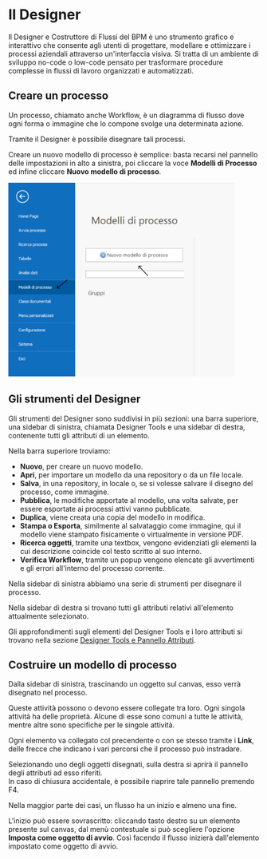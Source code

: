 # Il Designer


Il Designer e Costruttore di Flussi del BPM è uno strumento grafico e interattivo che consente agli utenti di progettare, modellare e ottimizzare i processi aziendali attraverso un'interfaccia visiva. Si tratta di un ambiente di sviluppo no-code o low-code pensato per trasformare procedure complesse in flussi di lavoro organizzati e automatizzati.

## Creare un processo

Un processo, chiamato anche Workflow, è un diagramma di flusso dove ogni forma o immagine che lo compone svolge una determinata azione.  

Tramite il Designer è possibile disegnare tali processi.  

Creare un nuovo modello di processo è semplice: basta recarsi nel pannello delle impostazioni in alto a sinistra, poi cliccare la voce **Modelli di Processo** ed infine cliccare **Nuovo modello di processo**.

![Creazione di un Modello](../../assets/nuovoModello.png "Creazione di un Modello")

## Gli strumenti del Designer

Gli strumenti del Designer sono suddivisi in più sezioni: una barra superiore, una sidebar di sinistra, chiamata Designer Tools e una sidebar di destra, contenente tutti gli attributi di un elemento.

Nella barra superiore troviamo:  

+ **Nuovo**, per creare un nuovo modello.
+ **Apri**, per importare un modello da una repository o da un file locale.
+ **Salva**, in una repository, in locale o, se si volesse salvare il disegno del processo, come immagine.
+ **Pubblica**, le modifiche apportate al modello, una volta salvate, per essere esportate ai processi attivi vanno pubblicate.
+ **Duplica**, viene creata una copia del modello in modifica.
+ **Stampa o Esporta**, similmente al salvataggio come immagine, qui il modello viene stampato fisicamente o virtualmente in versione PDF.
+ **Ricerca oggetti**, tramite una textbox, vengono evidenziati gli elementi la cui descrizione coincide col testo scritto al suo interno.
+ **Verifica Workflow**, tramite un popup vengono elencate gli avvertimenti e gli errori all'interno del processo corrente.

Nella sidebar di sinistra abbiamo una serie di strumenti per disegnare il processo.

Nella sidebar di destra si trovano tutti gli attributi relativi all'elemento attualmente selezionato.

Gli approfondimenti sugli elementi del Designer Tools e i loro attributi si trovano nella sezione [Designer Tools e Pannello Attributi](../Designer/DesignerTools-Attributes.md).

## Costruire un modello di processo

Dalla sidebar di sinistra, trascinando un oggetto sul canvas, esso verrà disegnato nel processo.

Queste attività possono o devono essere collegate tra loro. Ogni singola attività ha delle proprietà. Alcune di esse sono comuni a tutte le attività, mentre altre sono specifiche per le singole attività.  

Ogni elemento va collegato col precendente o con se stesso tramite i **Link**, delle frecce che indicano i vari percorsi che il processo può instradare.  

Selezionando uno degli oggetti disegnati, sulla destra si aprirà il pannello degli attributi ad esso riferiti.  
In caso di chiusura accidentale, è possibile riaprire tale pannello premendo F4.  

Nella maggior parte dei casi, un flusso ha un inizio e almeno una fine.


L'inizio può essere sovrascritto: cliccando tasto destro su un elemento presente sul canvas, dal menù contestuale si può scegliere l'opzione **Imposta come oggetto di avvio**. Così facendo il flusso inizierà dall'elemento impostato come oggetto di avvio.